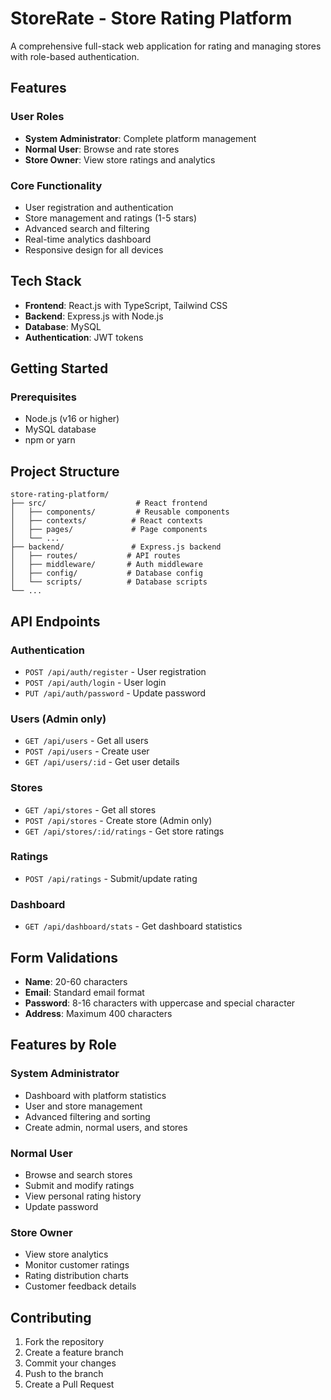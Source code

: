 # StoreRate - Store Rating Platform

A comprehensive full-stack web application for rating and managing stores with role-based authentication.

## Features

### User Roles
- **System Administrator**: Complete platform management
- **Normal User**: Browse and rate stores
- **Store Owner**: View store ratings and analytics

### Core Functionality
- User registration and authentication
- Store management and ratings (1-5 stars)
- Advanced search and filtering
- Real-time analytics dashboard
- Responsive design for all devices

## Tech Stack

- **Frontend**: React.js with TypeScript, Tailwind CSS
- **Backend**: Express.js with Node.js
- **Database**: MySQL
- **Authentication**: JWT tokens

## Getting Started

### Prerequisites
- Node.js (v16 or higher)
- MySQL database
- npm or yarn




## Project Structure

```
store-rating-platform/
├── src/                    # React frontend
│   ├── components/         # Reusable components
│   ├── contexts/          # React contexts
│   ├── pages/             # Page components
│   └── ...
├── backend/               # Express.js backend
│   ├── routes/           # API routes
│   ├── middleware/       # Auth middleware
│   ├── config/           # Database config
│   └── scripts/          # Database scripts
└── ...
```

## API Endpoints

### Authentication
- `POST /api/auth/register` - User registration
- `POST /api/auth/login` - User login
- `PUT /api/auth/password` - Update password

### Users (Admin only)
- `GET /api/users` - Get all users
- `POST /api/users` - Create user
- `GET /api/users/:id` - Get user details

### Stores
- `GET /api/stores` - Get all stores
- `POST /api/stores` - Create store (Admin only)
- `GET /api/stores/:id/ratings` - Get store ratings

### Ratings
- `POST /api/ratings` - Submit/update rating

### Dashboard
- `GET /api/dashboard/stats` - Get dashboard statistics

## Form Validations

- **Name**: 20-60 characters
- **Email**: Standard email format
- **Password**: 8-16 characters with uppercase and special character
- **Address**: Maximum 400 characters

## Features by Role

### System Administrator
- Dashboard with platform statistics
- User and store management
- Advanced filtering and sorting
- Create admin, normal users, and stores

### Normal User
- Browse and search stores
- Submit and modify ratings
- View personal rating history
- Update password

### Store Owner
- View store analytics
- Monitor customer ratings
- Rating distribution charts
- Customer feedback details

## Contributing

1. Fork the repository
2. Create a feature branch
3. Commit your changes
4. Push to the branch
5. Create a Pull Request


